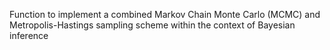 Function to implement a combined Markov Chain Monte Carlo (MCMC) and Metropolis-Hastings sampling scheme within the context of Bayesian inference 
